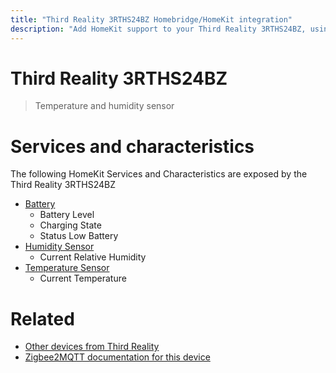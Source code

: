 ```yaml
---
title: "Third Reality 3RTHS24BZ Homebridge/HomeKit integration"
description: "Add HomeKit support to your Third Reality 3RTHS24BZ, using Homebridge, Zigbee2MQTT and homebridge-z2m."
---
```

<!---
This file has been GENERATED using src/docgen/docgen.ts
DO NOT EDIT THIS FILE MANUALLY!
-->
# Third Reality 3RTHS24BZ
> Temperature and humidity sensor


# Services and characteristics
The following HomeKit Services and Characteristics are exposed by
the Third Reality 3RTHS24BZ

* [Battery](../../battery.md)
  * Battery Level
  * Charging State
  * Status Low Battery
* [Humidity Sensor](../../sensors.md)
  * Current Relative Humidity
* [Temperature Sensor](../../sensors.md)
  * Current Temperature


# Related
* [Other devices from Third Reality](../index.md#third_reality)
* [Zigbee2MQTT documentation for this device](https://www.zigbee2mqtt.io/devices/3RTHS24BZ.html)